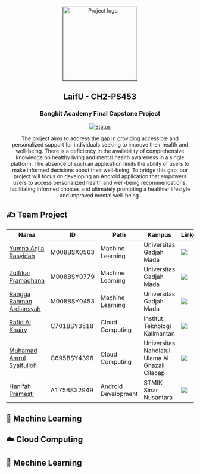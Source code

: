 <p align="center">
  <a href="" rel="noopener">
 <img width=200px height=200px src="https://storage.googleapis.com/siap/laifu%20png2.png" alt="Project logo"></a>
</p>

<h2 align="center">LaifU - CH2-PS453</h2>
<h3 align="center">Bangkit Academy Final Capstone Project</h3>


<div align="center">

  [![Status](https://img.shields.io/badge/status-active-success.svg)]() 
  
</div>

<p align="center"> The project aims to address the gap in providing accessible and personalized support for individuals seeking to improve their health and well-being. There is a deficiency in the availability of comprehensive knowledge on healthy living and mental health awareness in a single platform. The absence of such an application limits the ability of users to make informed decisions about their well-being. To bridge this gap, our project will focus on developing an Android application that empowers users to access personalized health and well-being recommendations, facilitating informed choices and ultimately promoting a healthier lifestyle and improved mental well-being.
    <br> 
</p>

## ✍️ Team Project <a name = "team"></a>

| Nama | ID | Path | Kampus | LinkedIn |
|---|---|---|---|---|
| [Yumna Aqila Rasyidah]() | M008BSX0563 | Machine Learning | Universitas Gadjah Mada | <a href="https://www.linkedin.com/in/yumna-aqila-rasyidah-2b44491bb/"><img src="https://img.shields.io/badge/LinkedIn-0077B5?style=for-the-badge&logo=linkedin&logoColor=white" /></a> <a href="mailto:fransiskus.ricardo@mail.ugm.ac.id"> |
| [Zulfikar Pramadhana](https://github.com/ZulfikarPra) | M008BSY0779 | Machine Learning | Universitas Gadjah Mada | <a href="https://www.linkedin.com/in/zulfikarpra/"><img src="https://img.shields.io/badge/LinkedIn-0077B5?style=for-the-badge&logo=linkedin&logoColor=white" /></a> <a href="mailto:fransiskus.ricardo@mail.ugm.ac.id"> |
| [Rangga Rahman Ardiansyah]() |  M008BSY0453 | Machine Learning | Universitas Gadjah Mada | <a href="https://www.linkedin.com/in/rangga-rahman-ardiansyah-88982b295/"><img src="https://img.shields.io/badge/LinkedIn-0077B5?style=for-the-badge&logo=linkedin&logoColor=white" /></a> <a href="mailto:fransiskus.ricardo@mail.ugm.ac.id"> |
| [Rafid Al Khairy](https://github.com/Rothiii) | C701BSY3518 | Cloud Computing | Institut Teknologi Kalimantan | <a href="https://www.linkedin.com/in/rafid-al-khairy-8a44a1218/"><img src="https://img.shields.io/badge/LinkedIn-0077B5?style=for-the-badge&logo=linkedin&logoColor=white" /></a> <a href="mailto:fransiskus.ricardo@mail.ugm.ac.id"> |
| [Muhamad Amrul Syaifulloh](https://github.com/amrulsy) | C695BSY4398 | Cloud Computing | Universitas Nahdlatul Ulama Al Ghazali Cilacap | <a href="https://www.linkedin.com/in/muhamad-amrul-syaifulloh-35019a242/"><img src="https://img.shields.io/badge/LinkedIn-0077B5?style=for-the-badge&logo=linkedin&logoColor=white" /></a> <a href="mailto:fransiskus.ricardo@mail.ugm.ac.id"> |
| [Hanifah Pramesti](https://github.com/hanifahpramesti) |  A175BSX2949 | Android Development | STMIK Sinar Nusantara | <a href="https://www.linkedin.com/in/hanifah-pramesti-1589a7284/"><img src="https://img.shields.io/badge/LinkedIn-0077B5?style=for-the-badge&logo=linkedin&logoColor=white" /></a> <a href="mailto:fransiskus.ricardo@mail.ugm.ac.id"> |

## 🤖 Machine Learning <a name = "ml"></a>
## ☁️ Cloud Computing <a name = "ml"></a>
## 📲 Mechine Learning <a name = "ml"></a>
